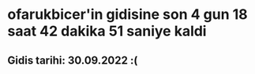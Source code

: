 # ofarukbicer'in gidisine son 4 gun 18 saat 42 dakika 51 saniye kaldi

## Gidis tarihi: 30.09.2022 :(